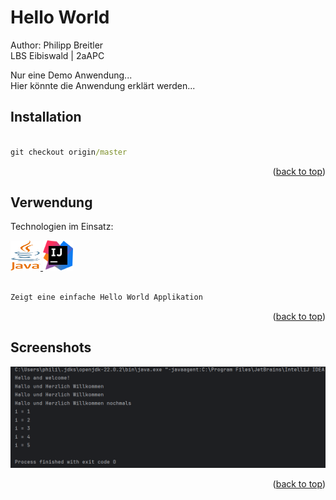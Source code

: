 <a name="readme-top"></a>
# Hello World
Author: Philipp Breitler <br>
LBS Eibiswald | 2aAPC

Nur eine Demo Anwendung...<br>
Hier könnte die Anwendung erklärt werden...

## Installation

```cmd

git checkout origin/master

```
<p align="right">(<a href="#readme-top">back to top</a>)</p>

## Verwendung
Technologien im Einsatz:

<a href="#macropower-tech">
    <img src="./images/java.svg" width="48" height="48" alt=">Java" />
    <img src="./images/Intellij.svg" width="48" height="48" alt="Intellij" />
</a>

```php

Zeigt eine einfache Hello World Applikation

```
<p align="right">(<a href="#readme-top">back to top</a>)</p>

## Screenshots

[![Screen Shot][product-screenshot]](https://example.com)

<p align="right">(<a href="#readme-top">back to top</a>)</p>


<!-- MARKDOWN LINKS & IMAGES -->
<!-- https://www.markdownguide.org/basic-syntax/#reference-style-links -->
[java.com]: https://img.shields.io/badge/Java-ED8B00?style=for-the-badge&logo=openjdk&logoColor=white
[java-url]: https://www.java.com/de/
[product-screenshot]: images/Main.png
